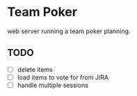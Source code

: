 # Team Poker

web server running a team poker planning.

## TODO

- [ ] delete items
- [ ] load items to vote for from JIRA
- [ ] handle multiple sessions
